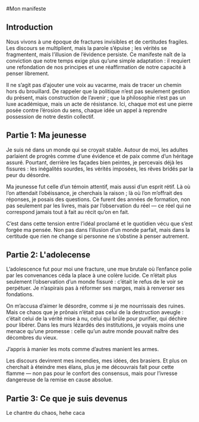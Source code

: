 #Mon manifeste
## Introduction
Nous vivons à une époque de fractures invisibles et de certitudes fragiles. 
Les discours se multiplient, mais la parole s’épuise ; les vérités se fragmentent, mais l’illusion de l’évidence persiste. 
Ce manifeste naît de la conviction que notre temps exige plus qu’une simple adaptation : il requiert une refondation de nos principes et une réaffirmation de notre capacité à penser librement.

Il ne s’agit pas d’ajouter une voix au vacarme, mais de tracer un chemin hors du brouillard. 
De rappeler que la politique n’est pas seulement gestion du présent, mais construction de l’avenir ; que la philosophie n’est pas un luxe académique, mais un acte de résistance. 
Ici, chaque mot est une pierre posée contre l’érosion du sens, chaque idée un appel à reprendre possession de notre destin collectif.

## Partie 1: Ma jeunesse
Je suis né dans un monde qui se croyait stable. 
Autour de moi, les adultes parlaient de progrès comme d’une évidence et de paix comme d’un héritage assuré. 
Pourtant, derrière les façades bien peintes, je percevais déjà les fissures : les inégalités sourdes, les vérités imposées, les rêves bridés par la peur du désordre.

Ma jeunesse fut celle d’un témoin attentif, mais aussi d’un esprit rétif. 
Là où l’on attendait l’obéissance, je cherchais la raison ; là où l’on m’offrait des réponses, je posais des questions. 
Ce furent des années de formation, non pas seulement par les livres, mais par l’observation du réel — ce réel qui ne correspond jamais tout à fait au récit qu’on en fait.

C’est dans cette tension entre l’idéal proclamé et le quotidien vécu que s’est forgée ma pensée. Non pas dans l’illusion d’un monde parfait, mais dans la certitude que rien ne change si personne ne s’obstine à penser autrement.

## Partie 2: L'adolecense
L’adolescence fut pour moi une fracture, une mue brutale où l’enfance polie par les convenances céda la place à une colère lucide. 
Ce n’était plus seulement l’observation d’un monde fissuré : c’était le refus de le voir se perpétuer. Je n’aspirais pas à réformer ses marges, mais à renverser ses fondations.

On m’accusa d’aimer le désordre, comme si je me nourrissais des ruines. Mais ce chaos que je prônais n’était pas celui de la destruction aveugle : c’était celui de la vérité mise à nu, celui qui brûle pour purifier, qui déchire pour libérer. 
Dans les murs lézardés des institutions, je voyais moins une menace qu’une promesse : celle qu’un autre monde pouvait naître des décombres du vieux.

J’appris à manier les mots comme d’autres manient les armes. 

Les discours devinrent mes incendies, mes idées, des brasiers. Et plus on cherchait à éteindre mes élans, plus je me découvrais fait pour cette flamme — non pas pour le confort des consensus, mais pour l’ivresse dangereuse de la remise en cause absolue.

## Partie 3: Ce que je suis devenus
Le chantre du chaos, hehe caca
